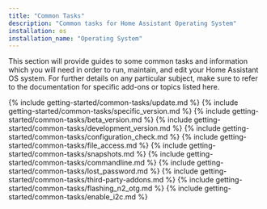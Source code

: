 ```yaml
---
title: "Common Tasks"
description: "Common tasks for Home Assistant Operating System"
installation: os
installation_name: "Operating System"
---
```

This section will provide guides to some common tasks and information which you will need in order to run, maintain, and edit your Home Assistant OS system. For further details on any particular subject, make sure to refer to the documentation for specific add-ons or topics listed here.

{% include getting-started/common-tasks/update.md %}
{% include getting-started/common-tasks/specific_version.md %}
{% include getting-started/common-tasks/beta_version.md %}
{% include getting-started/common-tasks/development_version.md %}
{% include getting-started/common-tasks/configuration_check.md %}
{% include getting-started/common-tasks/file_access.md %}
{% include getting-started/common-tasks/snapshots.md %}
{% include getting-started/common-tasks/commandline.md %}
{% include getting-started/common-tasks/lost_password.md %}
{% include getting-started/common-tasks/third-party-addons.md %}
{% include getting-started/common-tasks/flashing_n2_otg.md %}
{% include getting-started/common-tasks/enable_i2c.md %}

